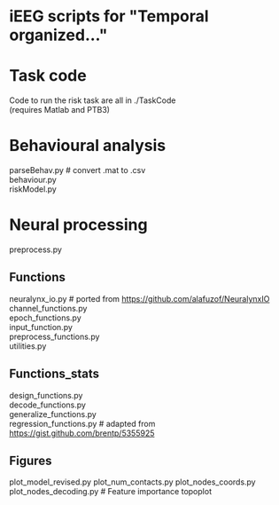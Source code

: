 # iEEG scripts for "Temporal organized..."

# Task code
Code to run the risk task are all in ./TaskCode  
(requires Matlab and PTB3)

# Behavioural analysis
parseBehav.py # convert .mat to .csv  
behaviour.py  
riskModel.py  

# Neural processing
preprocess.py    

## Functions 
neuralynx_io.py # ported from https://github.com/alafuzof/NeuralynxIO  
channel_functions.py  
epoch_functions.py  
input_function.py  
preprocess_functions.py  
utilities.py  

## Functions_stats
design_functions.py  
decode_functions.py  
generalize_functions.py  
regression_functions.py # adapted from https://gist.github.com/brentp/5355925  

## Figures 
plot_model_revised.py 
plot_num_contacts.py 
plot_nodes_coords.py  
plot_nodes_decoding.py # Feature importance topoplot  

